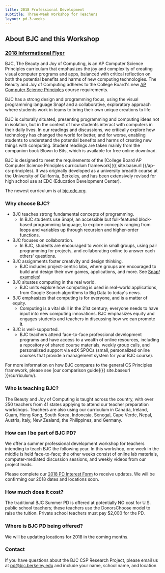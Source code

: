 ```yaml
---
title: 2018 Professional Development
subtitle: Three-Week Workshop for Teachers
layout: pd-3-weeks
---
```


## About BJC and this Workshop

<h3 class="">
  <a href="{{ site.baseurl }}/documents/2018/bjc-pd-2018-flyer.pdf">
    2018 Informational Flyer
  </a>
</h3>

BJC, The Beauty and Joy of Computing, is an AP Computer Science Principles curriculum that emphasizes the joy and complexity of creating visual computer programs and apps, balanced with critical reflection on both the potential benefits and harms of new computing technologies. The Beauty and Joy of Computing adheres to the College Board's new [AP Computer Science Principles](https://advancesinap.collegeboard.org/stem/computer-science-principles) course requirements.

BJC has a strong design and programming focus, using the visual programming language Snap<em>!</em> and a collaborative, exploratory approach where students work in teams to bring their own unique creations to life.

BJC is culturally situated, presenting programming and computing ideas not in isolation, but in the context of how students interact with computers in their daily lives. In our readings and discussions, we critically explore how technology has changed the world for better, and for worse, enabling students to understand the potential benefits and harms of creating new things with computing. Student readings are taken mainly from the companion book Blown to Bits, which is available for free online download.

BJC is designed to meet the requirements of the [College Board AP Computer Science Principles curriculum framework]({{ site.baseurl }}/ap-cs-principles). It was originally developed as a university breadth course at the University of California, Berkeley, and has been extensively revised for high school use at EDC (Education Development Center).

The newest curriculum is at [bjc.edc.org](http://bjc.edc.org).

### Why choose BJC?

*   BJC teaches strong fundamental concepts of programming.
    *   In BJC students use Snap<em>!</em>, an accessible but full-featured block-based programming language, to explore concepts ranging from loops and variables up through recursion and higher-order functions.
*   BJC focuses on collaboration.
    *   In BJC, students are encouraged to work in small groups, using pair programming for projects, and collaborating online to answer each others' questions.
*   BJC assignments foster creativity and design thinking.
    *   BJC includes project-centric labs, where groups are encouraged to build and design their own games, applications, and more. See [Snap<em>!</em> examples](http://snap.berkeley.edu)!
*   BJC situates computing in the real world.
    *   BJC units explore how computing is used in real-world applications, from Google Search algorithms to Big Data to today's news.
*   BJC emphasizes that computing is for everyone, and is a matter of equity.
    *   Computing is a vital skill in the 21st century; everyone needs to have input into new computing innovations. BJC emphasizes equity and engages students and teachers in discussing how we can promote it.
*   BJC is well-supported.
    *   BJC teachers attend face-to-face professional development programs and have access to a wealth of online resources, including a repository of shared course materials, weekly group calls, and personalized support via edX SPOCs (small, personalized online courses that provide a management system for your BJC course).

For more information on how BJC compares to the general CS Principles framework, please see [our comparison guide]({{ site.baseurl }}/curriculum/).

### Who is teaching BJC?

The Beauty and Joy of Computing is taught across the country, with over 250 teachers from 41 states applying to attend our teacher preparation workshops. Teachers are also using our curriculum in Canada, Ireland, Guam, Hong Kong, South Korea, Indonesia, Senegal, Cape Verde, Nepal, Austria, Italy, New Zealand, the Philippines, and Germany.

### How can I be part of BJC PD?

We offer a summer professional development workshop for teachers intending to teach BJC the following year. In this workshop, one week in the middle is held face-to-face; the other weeks consist of online lab materials, computer-mediated discussion sessions, and weekly videos from our project leads.

Please complete our [2018 PD Interest Form](http://bit.ly/pdinterest18) to receive updates. We will be confirming our 2018 dates and locations soon.

### How much does it cost?

The traditional BJC Summer PD is offered at potentially NO cost for U.S. public school teachers; these teachers use the DonorsChoose model to raise the tuition. Private school teachers must pay $2,000 for the PD.

### Where is BJC PD being offered?

We will be updating locations for 2018 in the coming months.

<!--

{ % include_relative _pd_locations.html % }

-->

### Contact

If you have questions about the BJC CSP Research Project, please email us at [pd@bjc.berkeley.edu](mailto:pd@bjc.berkeley.edu) and include your name, school name, and location.
